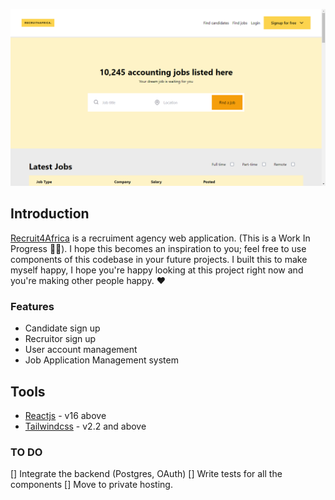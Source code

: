 ![hero](./hero.png)

## Introduction

[Recruit4Africa](https://recruit-it.netlify.app/) is a recruiment agency web application. (This is a Work In Progress 🚀🚀). I hope this becomes an inspiration to you; feel free to use components of this codebase in your future projects. I built this to make myself happy, I hope you're happy looking at this project right now and you're making other people happy. ❤️

### Features

- Candidate sign up
- Recruitor sign up
- User account management
- Job Application Management system

## Tools

- [Reactjs](https://reactjs.org) - v16 above
- [Tailwindcss](https://tailwindcss.com) - v2.2 and above

### TO DO

[] Integrate the backend (Postgres, OAuth)
[] Write tests for all the components
[] Move to private hosting.

